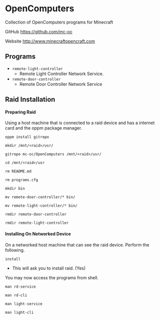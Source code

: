 # OpenComputers
Collection of OpenComputers programs for Minecraft

GitHub https://github.com/mc-oc

Website http://www.minecraftopencraft.com

## Programs
* `remote-light-controller`
  * Remote Light Controller Network Service.
* `remote-door-controller`
  * Remote Door Controller Network Service

## Raid Installation

#### Preparing Raid

Using a host machine that is connected to a raid device and has a internet card and the oppm package manager.

`oppm install gitrepo`

`mkdir /mnt/<raid>/usr/`

`gitrepo mc-oc/OpenComputers /mnt/<raid>/usr/`

`cd /mnt/<raid>/usr`

`rm README.md`

`rm programs.cfg`

`mkdir bin`

`mv remote-door-controller/* bin/`

`mv remote-light-controller/* bin/`

`rmdir remote-door-controller`

`rmdir remote-light-controller`

#### Installing On Networked Device

On a networked host machine that can see the raid device. Perform the following.

`install`
 * This will ask you to install raid. (Yes)
 
 You may now access the programs from shell. 
 
 `man rd-service`
 
 `man rd-cli`
 
 `man light-service`
 
 `man light-cli`